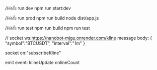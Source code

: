//คำสั่ง run dev
npm run start:dev

//คำสั่ง run prod
npm run build
node dist/app.js

//คำสั่ง run test
npm run build
npm run test


// socket
ws:https://nanobot-mjgu.onrender.com/kline
message body:
{
    "symbol":"BTCUSDT",
    "interval":"1m"
}

socket on:"subscribeKline"

emit event: 
	klineUpdate
	onlineCount
